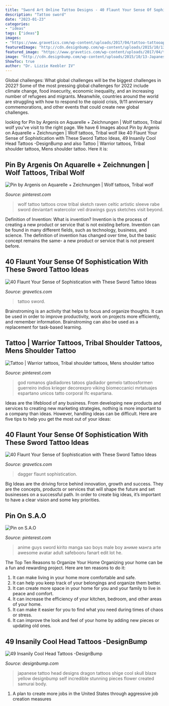 ```yaml
---
title: "Sword Art Online Tattoo Designs - 40 Flaunt Your Sense Of Sophistication With These Sword Tattoo Ideas"
description: "Tattoo sword"
date: "2023-01-23"
categories:
- "ideas"
tags: ["ideas"]
images:
- "https://www.gravetics.com/wp-content/uploads/2017/04/tattoo-tattooaprentice-blackwork-sword-swordtattoo-daga-blackworkers.jpg"
featuredImage: "http://cdn.designbump.com/wp-content/uploads/2015/10/13-Japanese-tattoo-on-the-head.jpg"
featured_image: "https://www.gravetics.com/wp-content/uploads/2017/04/tattoo-tattooaprentice-blackwork-sword-swordtattoo-daga-blackworkers.jpg"
image: "http://cdn.designbump.com/wp-content/uploads/2015/10/13-Japanese-tattoo-on-the-head.jpg"
ShowToc: true
author: "Dr. Lizzie Keebler IV"
---
```



Global challenges: What global challenges will be the biggest challenges in 2022?
Some of the most pressing global challenges for 2022 include climate change, food insecurity, economic inequality, and an increasing number of refugees and migrants. Meanwhile, countries around the world are struggling with how to respond to the opioid crisis, 9/11 anniversary commemorations, and other events that could create new global challenges.

	

		
looking for Pin by Argenis on Aquarelle + Zeichnungen | Wolf tattoos, Tribal wolf you've visit to the right page. We have 6 Images about Pin by Argenis on Aquarelle + Zeichnungen | Wolf tattoos, Tribal wolf like 40 Flaunt Your Sense of Sophistication with These Sword Tattoo Ideas, 49 Insanily Cool Head Tattoos -DesignBump and also Tattoo | Warrior tattoos, Tribal shoulder tattoos, Mens shoulder tattoo. Here it is:
		
    
## Pin By Argenis On Aquarelle + Zeichnungen | Wolf Tattoos, Tribal Wolf

<img loading=lazy src="https://i.pinimg.com/736x/3f/3c/6f/3f3c6f0117393bcaac6e9e0eed04ec28--the-sword-the-veil.jpg" onerror="this.onerror=null;this.src='https://tse4.mm.bing.net/th?id=OIP.AzZSRNLmnrUW8J9TfWhbCAHaN_&amp;pid=15.1';" alt="Pin by Argenis on Aquarelle + Zeichnungen | Wolf tattoos, Tribal wolf">

_Source: pinterest.com_

>wolf tattoo tattoos crow tribal sketch raven celtic artistic sleeve rabe sword deviantart watercolor veil drawings guys sketches visit beyond. 

	

Definition of Invention: What is invention?
Invention is the process of creating a new product or service that is not existing before. Invention can be found in many different fields, such as technology, business, and science. The definition of invention has changed over time, but the basic concept remains the same- a new product or service that is not present before.

    
## 40 Flaunt Your Sense Of Sophistication With These Sword Tattoo Ideas

<img loading=lazy src="http://www.gravetics.com/wp-content/uploads/2017/04/oldschooldaggertattoo-traditionaldagger-traditionaldaggertattoo-swordtattoo-chippenham.jpg" onerror="this.onerror=null;this.src='https://tse4.mm.bing.net/th?id=OIP.YlbeIMR1EfpHWT4gxWXZMQHaHa&amp;pid=15.1';" alt="40 Flaunt Your Sense of Sophistication with These Sword Tattoo Ideas">

_Source: gravetics.com_

>tattoo sword. 

	

Brainstroming is an activity that helps to focus and organize thoughts. It can be used in order to improve productivity, work on projects more efficiently, and remember information. Brainstroming can also be used as a replacement for task-based learning.

    
## Tattoo | Warrior Tattoos, Tribal Shoulder Tattoos, Mens Shoulder Tattoo

<img loading=lazy src="https://i.pinimg.com/736x/f7/7b/a7/f77ba7dce4887b6d3583e7b9d5b6ee36.jpg" onerror="this.onerror=null;this.src='https://tse1.mm.bing.net/th?id=OIP.5Z_R-w7eQjLTyP5po2W2EwAAAA&amp;pid=15.1';" alt="Tattoo | Warrior tattoos, Tribal shoulder tattoos, Mens shoulder tattoo">

_Source: pinterest.com_

>god romanos gladiadores tatoos gladiador gemelo tattoosformen guerreiro indios krieger decorexpro viking biomeccanici mrtatuajes espartano unicos tatto corporal lfc espartana. 

	

Ideas are the lifeblood of any business. From developing new products and services to creating new marketing strategies, nothing is more important to a company than ideas. However, handling ideas can be difficult. Here are five tips to help you get the most out of your ideas:

    
## 40 Flaunt Your Sense Of Sophistication With These Sword Tattoo Ideas

<img loading=lazy src="https://www.gravetics.com/wp-content/uploads/2017/04/tattoo-tattooaprentice-blackwork-sword-swordtattoo-daga-blackworkers.jpg" onerror="this.onerror=null;this.src='https://tse4.mm.bing.net/th?id=OIP.zvUKkQaDk2hzg04fTuJ-CwHaHZ&amp;pid=15.1';" alt="40 Flaunt Your Sense of Sophistication with These Sword Tattoo Ideas">

_Source: gravetics.com_

>dagger flaunt sophistication. 

	

Big Ideas are the driving force behind innovation, growth and success. They are the concepts, products or services that will shape the future and set businesses on a successful path. In order to create big ideas, it’s important to have a clear vision and some key priorities.

    
## Pin On S.A.O

<img loading=lazy src="https://i.pinimg.com/736x/21/2e/41/212e4112c26c258220a53693638f782d--anime-people-anime-guys.jpg" onerror="this.onerror=null;this.src='https://tse1.mm.bing.net/th?id=OIP.iK_glVhlOQEIDI7qWZU69QHaON&amp;pid=15.1';" alt="Pin on S.A.O">

_Source: pinterest.com_

>anime guys sword kirito manga sao boys male boy аниме манга arte awesome avatar adult safebooru fanart edit lot he. 

	

The Top Ten Reasons to Organize Your Home
Organizing your home can be a fun and rewarding project. Here are ten reasons to do it: 
1. It can make living in your home more comfortable and safe.
2. It can help you keep track of your belongings and organize them better. 
3. It can create more space in your home for you and your family to live in peace and comfort. 
4. It can increase the efficiency of your kitchen, bedroom, and other areas of your home. 
5. It can make it easier for you to find what you need during times of chaos or stress. 
6. It can improve the look and feel of your home by adding new pieces or updating old ones. 

    
## 49 Insanily Cool Head Tattoos -DesignBump

<img loading=lazy src="http://cdn.designbump.com/wp-content/uploads/2015/10/13-Japanese-tattoo-on-the-head.jpg" onerror="this.onerror=null;this.src='https://tse3.mm.bing.net/th?id=OIP.g_lfSOLS3lYOaX9eKudmEAHaIe&amp;pid=15.1';" alt="49 Insanily Cool Head Tattoos -DesignBump">

_Source: designbump.com_

>japanese tattoo head designs dragon tattoos shige cool skull blaze yellow designbump self incredible stunning pieces flower created samurai body. 

	

1. A plan to create more jobs in the United States through aggressive job creation measures 

